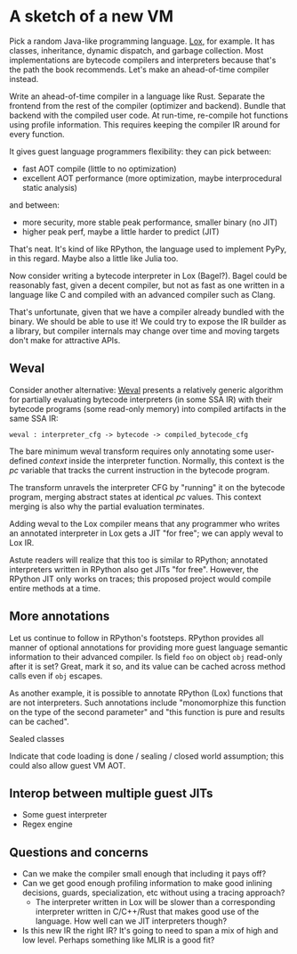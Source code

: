 # A sketch of a new VM

Pick a random Java-like programming language. [Lox][lox], for example. It has
classes, inheritance, dynamic dispatch, and garbage collection. Most
implementations are bytecode compilers and interpreters because that's the path
the book recommends. Let's make an ahead-of-time compiler instead.

[lox]: https://craftinginterpreters.com/the-lox-language.html

Write an ahead-of-time compiler in a language like Rust. Separate the frontend
from the rest of the compiler (optimizer and backend). Bundle that backend with
the compiled user code. At run-time, re-compile hot functions using profile
information. This requires keeping the compiler IR around for every function.

It gives guest language programmers flexibility: they can pick between:

* fast AOT compile (little to no optimization)
* excellent AOT performance (more optimization, maybe interprocedural static analysis)

and between:

* more security, more stable peak performance, smaller binary (no JIT)
* higher peak perf, maybe a little harder to predict (JIT)

That's neat. It's kind of like RPython, the language used to implement PyPy, in
this regard. Maybe also a little like Julia too.

Now consider writing a bytecode interpreter in Lox (Bagel?). Bagel could be
reasonably fast, given a decent compiler, but not as fast as one written in a
language like C and compiled with an advanced compiler such as Clang.

That's unfortunate, given that we have a compiler already bundled with the
binary. We should be able to use it! We could try to expose the IR builder as a
library, but compiler internals may change over time and moving targets don't
make for attractive APIs.

## Weval

Consider another alternative: [Weval][weval] presents a relatively generic
algorithm for partially evaluating bytecode interpreters (in some SSA IR) with
their bytecode programs (some read-only memory) into compiled artifacts in the
same SSA IR:

[weval]: https://bernsteinbear.com/blog/weval/

```
weval : interpreter_cfg -> bytecode -> compiled_bytecode_cfg
```

The bare minimum weval transform requires only annotating some user-defined
*context* inside the interpreter function. Normally, this context is the *pc*
variable that tracks the current instruction in the bytecode program.

The transform unravels the interpreter CFG by "running" it on the bytecode
program, merging abstract states at identical *pc* values. This context merging
is also why the partial evaluation terminates.

Adding weval to the Lox compiler means that any programmer who writes an
annotated interpreter in Lox gets a JIT "for free"; we can apply weval to Lox
IR.

Astute readers will realize that this too is similar to RPython; annotated
interpreters written in RPython also get JITs "for free". However, the RPython
JIT only works on traces; this proposed project would compile entire methods at
a time.

## More annotations

Let us continue to follow in RPython's footsteps. RPython provides all manner
of optional annotations for providing more guest language semantic information
to their advanced compiler. Is field `foo` on object `obj` read-only after it
is set? Great, mark it so, and its value can be cached across method calls even
if `obj` escapes.

As another example, it is possible to annotate RPython (Lox) functions that are
not interpreters. Such annotations include "monomorphize this function on the
type of the second parameter" and "this function is pure and results can be
cached".

Sealed classes

Indicate that code loading is done / sealing / closed world assumption; this
could also allow guest VM AOT.

## Interop between multiple guest JITs

* Some guest interpreter
* Regex engine

## Questions and concerns

* Can we make the compiler small enough that including it pays off?
* Can we get good enough profiling information to make good inlining decisions,
  guards, specialization, etc without using a tracing approach?
  * The interpreter written in Lox will be slower than a corresponding
    interpreter written in C/C++/Rust that makes good use of the language. How
    well can we JIT interpreters though?
* Is this new IR the right IR? It's going to need to span a mix of high and low
  level. Perhaps something like MLIR is a good fit?
